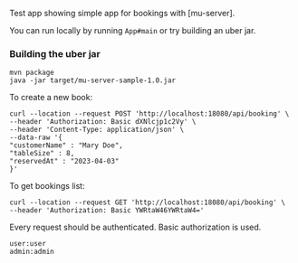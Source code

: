 Test app showing simple app for bookings with [mu-server].

You can run locally by running `App#main` or try building an uber jar.

### Building the uber jar

    mvn package
    java -jar target/mu-server-sample-1.0.jar


To create a new book:

    curl --location --request POST 'http://localhost:18080/api/booking' \
    --header 'Authorization: Basic dXNlcjp1c2Vy' \
    --header 'Content-Type: application/json' \
    --data-raw '{
    "customerName" : "Mary Doe",
    "tableSize" : 8,
    "reservedAt" : "2023-04-03"
    }'

To get bookings list:

    curl --location --request GET 'http://localhost:18080/api/booking' \
    --header 'Authorization: Basic YWRtaW46YWRtaW4='

Every request should be authenticated. Basic authorization is used.

    user:user
    admin:admin